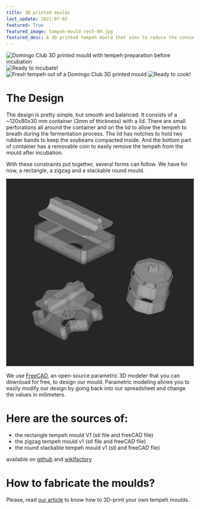 ```yaml
---
title: 3D printed moulds
last_update: 2021-07-02
featured: True
featured_image: tempeh-mould-rect-00.jpg
featured_desc: A 3D printed tempeh mould that aims to reduce the consumption of single-use plastics
---
```


![Domingo Club 3D printed mould with tempeh preparation before incubation](tempeh-mould-rect-00.jpg)
![Ready to incubate!](tempeh-mould-rect-01.jpg)
![Fresh tempeh out of a Domingo Club 3D printed mould](tempeh-mould-rect-02.jpg)
![Ready to cook!](tempeh-mould-rect-07.jpg)

# The Design

The design is pretty simple, but smooth and balanced. It consists of a ~120x80x30 mm container (3mm of thickness) with a lid. There are small perforations all around the container and on the lid to allow the tempeh to breath during the fermentation process. The lid has notches to hold two rubber bands to keep the soybeans compacted inside. And the bottom part of container has a removable coin to easily remove the tempeh from the mould after incubation.

With these constraints put together, several forms can follow. We have for now, a rectangle, a zigzag and a stackable round mould.

![Domingo Club tempeh mould in FreeCAD](compilation.png)

We use [FreeCAD](https://www.freecadweb.org/), an open-source parametric 3D modeler that you can download for free, to design our mould. Parametric modeling allows you to easily modify our design by going back into our spreadsheet and change the values in milimeters.


# Here are the sources of:

- the rectangle tempeh mould V1 (stl file and freeCAD file)
- the zigzag tempeh mould v1 (stl file and freeCAD file)
- the round stackable tempeh mould v1 (stl and freeCAD file)

available on [github](https://github.com/domingoclub/tempeh-moulds) and [wikifactory](https://wikifactory.com/@domingoclub/tempeh-molds)

# How to fabricate the moulds?

Please, read [our article](fabrication.html) to know how to 3D-print your own tempeh moulds.
